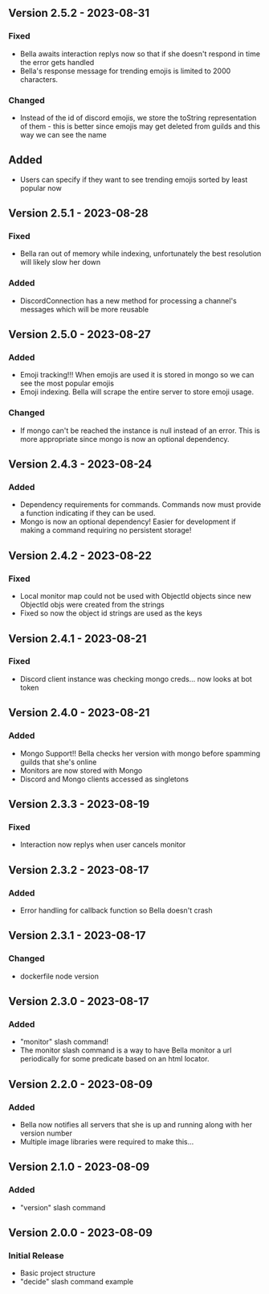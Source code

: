 ## Version 2.5.2 - 2023-08-31
### Fixed
- Bella awaits interaction replys now so that if she doesn't respond in time the error gets handled
- Bella's response message for trending emojis is limited to 2000 characters.
### Changed
- Instead of the id of discord emojis, we store the toString representation of them - this is better since emojis may get deleted from guilds and this way we can see the name
## Added
- Users can specify if they want to see trending emojis sorted by least popular now

## Version 2.5.1 - 2023-08-28
### Fixed
- Bella ran out of memory while indexing, unfortunately the best resolution will likely slow her down
### Added
- DiscordConnection has a new method for processing a channel's messages which will be more reusable


## Version 2.5.0 - 2023-08-27
### Added
- Emoji tracking!!! When emojis are used it is stored in mongo so we can see the most popular emojis
- Emoji indexing. Bella will scrape the entire server to store emoji usage.

### Changed
- If mongo can't be reached the instance is null instead of an error. This is more appropriate since mongo is now an optional dependency.

## Version 2.4.3 - 2023-08-24
### Added
- Dependency requirements for commands. Commands now must provide a function indicating if they can be used.
- Mongo is now an optional dependency! Easier for development if making a command requiring no persistent storage! 

## Version 2.4.2 - 2023-08-22
### Fixed
- Local monitor map could not be used with ObjectId objects since new ObjectId objs were created from the strings
- Fixed so now the object id strings are used as the keys

## Version 2.4.1 - 2023-08-21
### Fixed
- Discord client instance was checking mongo creds... now looks at bot token

## Version 2.4.0 - 2023-08-21
### Added
- Mongo Support!! Bella checks her version with mongo before spamming guilds that she's online
- Monitors are now stored with Mongo
- Discord and Mongo clients accessed as singletons

## Version 2.3.3 - 2023-08-19
### Fixed
- Interaction now replys when user cancels monitor

## Version 2.3.2 - 2023-08-17
### Added
- Error handling for callback function so Bella doesn't crash

## Version 2.3.1 - 2023-08-17
### Changed
- dockerfile node version

## Version 2.3.0 - 2023-08-17
### Added
- "monitor" slash command!
- The monitor slash command is a way to have Bella monitor a url periodically for some predicate based on an html locator.


## Version 2.2.0 - 2023-08-09
### Added
- Bella now notifies all servers that she is up and running along with her version number
- Multiple image libraries were required to make this...

## Version 2.1.0 - 2023-08-09
### Added
- "version" slash command


## Version 2.0.0 - 2023-08-09

### Initial Release
- Basic project structure
- "decide" slash command example